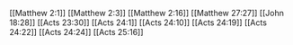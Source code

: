 [[Matthew 2:1]]
[[Matthew 2:3]]
[[Matthew 2:16]]
[[Matthew 27:27]]
[[John 18:28]]
[[Acts 23:30]]
[[Acts 24:1]]
[[Acts 24:10]]
[[Acts 24:19]]
[[Acts 24:22]]
[[Acts 24:24]]
[[Acts 25:16]]
